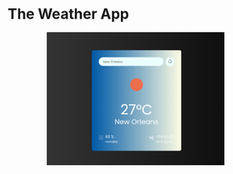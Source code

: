 # The Weather App

<p align="center">
  <img src="./src/assets/screenshotreact.png" width="350" title="Screen Shot">
</p>

